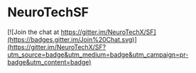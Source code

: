 # NeuroTechSF

[![Join the chat at https://gitter.im/NeuroTechX/SF](https://badges.gitter.im/Join%20Chat.svg)](https://gitter.im/NeuroTechX/SF?utm_source=badge&utm_medium=badge&utm_campaign=pr-badge&utm_content=badge)
